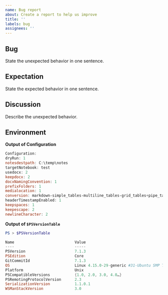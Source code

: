 ```yaml
---
name: Bug report
about: Create a report to help us improve
title: ''
labels: bug
assignees: ''
---
```


## Bug

State the unexpected behavior in one sentence.

## Expectation

State the expected behavior in one sentence.

## Discussion

Describe the unexpected behavior.

## Environment

**Output of Configuration**

```powershell
Configuration:
dryRun: 1
notesdestpath: C:\temp\notes
targetNotebook: test
usedocx: 2
keepdocx: 2
docxNamingConvention: 1
prefixFolders: 1
medialocation: 1
conversion: markdown-simple_tables-multiline_tables-grid_tables+pipe_tables-fenced_code_attributes-inline_code_attributes-fenced_code_attributes
headerTimestampEnabled: 1
keepspaces: 1
keepescape: 2
newlineCharacter: 2
```

**Output of `$PSVersionTable`**

```powershell
PS > $PSVersionTable

Name                           Value
----                           -----
PSVersion                      7.1.3
PSEdition                      Core
GitCommitId                    7.1.3
OS                             Linux 4.15.0-29-generic #31-Ubuntu SMP Tue Jul 17 15:39:52 UTC 2018
Platform                       Unix
PSCompatibleVersions           {1.0, 2.0, 3.0, 4.0…}
PSRemotingProtocolVersion      2.3
SerializationVersion           1.1.0.1
WSManStackVersion              3.0
```
